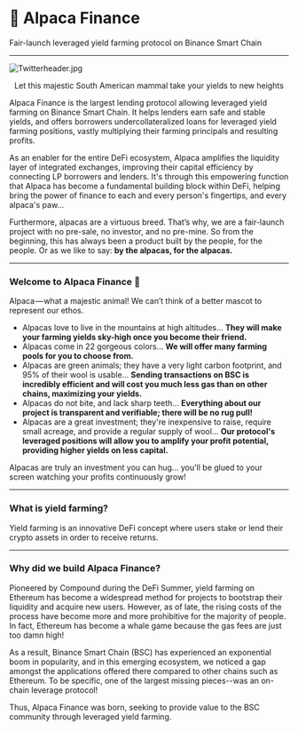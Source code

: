 # 🦙 Alpaca Finance
Fair-launch leveraged yield farming protocol on Binance Smart Chain
***
![Twitterheader.jpg](https://i.loli.net/2021/07/19/AhVfxvki3JcyOWz.jpg)
<p align="center">Let this majestic South American mammal take your yields to new heights</p>   

Alpaca Finance is the largest lending protocol allowing leveraged yield farming on Binance Smart Chain. It helps lenders earn safe and stable yields, and offers borrowers undercollateralized loans for leveraged yield farming positions, vastly multiplying their farming principals and resulting profits.‌

As an enabler for the entire DeFi ecosystem, Alpaca amplifies the liquidity layer of integrated exchanges, improving their capital efficiency by connecting LP borrowers and lenders. It's through this empowering function that Alpaca has become a fundamental building block within DeFi, helping bring the power of finance to each and every person's fingertips, and every alpaca's paw...

Furthermore, alpacas are a virtuous breed. That’s why, we are a fair-launch project with no pre-sale, no investor, and no pre-mine. So from the beginning, this has always been a product built by the people, for the people. Or as we like to say: **by the alpacas, for the alpacas.**

***

### Welcome to Alpaca Finance 🦙 
Alpaca — what a majestic animal! We can’t think of a better mascot to represent our ethos.

* Alpacas love to live in the mountains at high altitudes… **They will make your farming yields sky-high once you become their friend.**
* Alpacas come in 22 gorgeous colors… **We will offer many farming pools for you to choose from.**
* Alpacas are green animals; they have a very light carbon footprint, and 95% of their wool is usable… **Sending transactions on BSC is incredibly efficient and will cost you much less gas than on other chains, maximizing your yields.**
* Alpacas do not bite, and lack sharp teeth… **Everything about our project is transparent and verifiable; there will be no rug pull!**
* Alpacas are a great investment; they're inexpensive to raise, require small acreage, and provide a regular supply of wool... **Our protocol's leveraged positions will allow you to amplify your profit potential, providing higher yields on less capital.**

Alpacas are truly an investment you can hug... you'll be glued to your screen watching your profits continuously grow!

***

### What is yield farming?
Yield farming is an innovative DeFi concept where users stake or lend their crypto assets in order to receive returns.

***

### Why did we build Alpaca Finance?
Pioneered by Compound during the DeFi Summer, yield farming on Ethereum has become a widespread method for projects to bootstrap their liquidity and acquire new users. However, as of late, the rising costs of the process have become more and more prohibitive for the majority of people. In fact, Ethereum has become a whale game because the gas fees are just too damn high!

As a result, Binance Smart Chain (BSC) has experienced an exponential boom in popularity, and in this emerging ecosystem, we noticed a gap amongst the applications offered there compared to other chains such as Ethereum. To be specific, one of the largest missing pieces--was an on-chain leverage protocol! 

Thus, Alpaca Finance was born, seeking to provide value to the BSC community through leveraged yield farming.